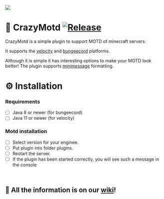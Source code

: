 ![](https://i.imgur.com/2L2Yu20.png)

# 📝 CrazyMotd [![Release](https://img.shields.io/github/release/crazycast-team/CrazyMotd.svg)](https://github.com/crazycast-team/CrazyMotd/releases)

CrazyMotd is a simple plugin to support MOTD of minecraft servers.
</br>

It supports the [velocity](https://papermc.io/downloads/velocity) and [bungeecord](https://ci.md-5.net/job/BungeeCord/) platforms.
</br>

Although it is simple it has interesting options to make your MOTD look better! The plugin supports [minimessage](https://docs.advntr.dev/minimessage/format.html) formatting.
<br>

# ⚙️ Installation
### Requirements
- [ ] Java 8 or newer (for bungeecord)
- [ ] Java 11 or newer (for velocity)

### Motd installation
- [ ] Select version for your enginee.
- [ ] Put plugin into folder plugins.
- [ ] Restart the server.
- [ ] If the plugin has been started correctly, you will see such a message in the console
<br>

## 👾 All the information is on our [wiki](https://wiki.crazycast.eu/crazymotd/informations)!

